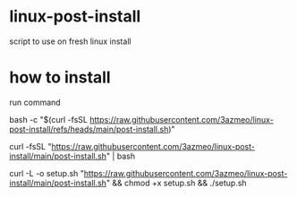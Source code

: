 # linux-post-install
script to use on fresh linux install


# how to install 
run command

bash -c "$(curl -fsSL https://raw.githubusercontent.com/3azmeo/linux-post-install/refs/heads/main/post-install.sh)"


curl -fsSL "https://raw.githubusercontent.com/3azmeo/linux-post-install/main/post-install.sh" | bash




curl -L -o setup.sh "https://raw.githubusercontent.com/3azmeo/linux-post-install/main/post-install.sh" && chmod +x setup.sh && ./setup.sh
